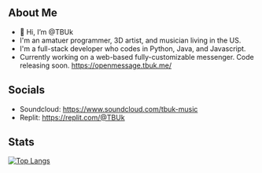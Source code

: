 ## About Me
- 👋 Hi, I’m @TBUk
- I'm an amatuer programmer, 3D artist, and musician living in the US.
- I'm a full-stack developer who codes in Python, Java, and Javascript.
- Currently working on a web-based fully-customizable messenger. Code releasing soon. https://openmessage.tbuk.me/

## Socials
* Soundcloud: https://www.soundcloud.com/tbuk-music
* Replit: https://replit.com/@TBUk

## Stats
[![Top Langs](https://github-readme-stats.vercel.app/api/top-langs/?username=tbukfrc)](https://github.com/anuraghazra/github-readme-stats)
